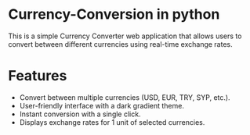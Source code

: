 # Currency-Conversion in python
This is a simple Currency Converter web application that allows users to convert between different currencies using real-time exchange rates.
# Features
<ul><li>Convert between multiple currencies (USD, EUR, TRY, SYP, etc.).
<li>User-friendly interface with a dark gradient theme.
<li>Instant conversion with a single click.
<li>Displays exchange rates for 1 unit of selected currencies.
<ul/>
